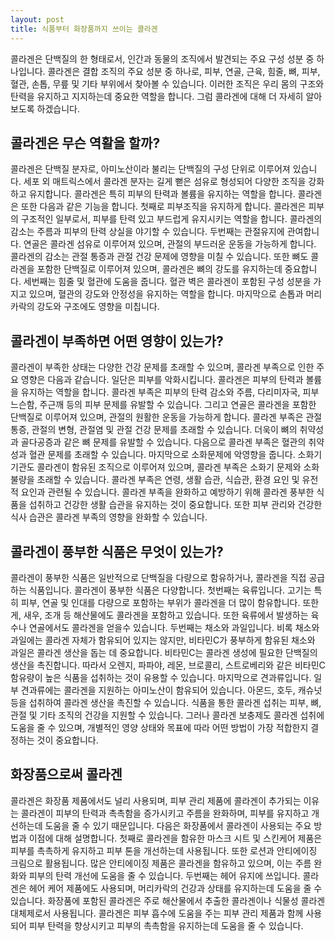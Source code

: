 ```yaml
---
layout: post
title: 식품부터 화장품까지 쓰이는 콜라겐
---
```


콜라겐은 단백질의 한 형태로서, 인간과 동물의 조직에서 발견되는 주요 구성 성분 중 하나입니다. 콜라겐은 결합 조직의 주요 성분 중 하나로, 피부, 연골, 근육, 힘줄, 뼈, 피부, 혈관, 손톱, 무릎 및 기타 부위에서 찾아볼 수 있습니다. 이러한 조직은 우리 몸의 구조와 탄력을 유지하고 지지하는데 중요한 역할을 합니다. 그럼 콜라겐에 대해 더 자세히 알아보도록 하겠습니다.


<h2>콜라겐은 무슨 역활을 할까?</h2>
콜라겐은 단백질 분자로, 아미노산이라 불리는 단백질의 구성 단위로 이루어져 있습니다. 세포 외 매트릭스에서 콜라겐 분자는 길게 뻗은 섬유로 형성되어 다양한 조직을 강화하고 유지합니다. 콜라겐은 특히 피부의 탄력과 볼륨을 유지하는 역할을 합니다. 콜라겐은 또한 다음과 같은 기능을 합니다. 첫째로 피부조직을 유지하게 합니다. 콜라겐은 피부의 구조적인 일부로서, 피부를 탄력 있고 부드럽게 유지시키는 역할을 합니다. 콜라겐의 감소는 주름과 피부의 탄력 상실을 야기할 수 있습니다. 두번째는 관절유지에 관여합니다. 연골은 콜라겐 섬유로 이루어져 있으며, 관절의 부드러운 운동을 가능하게 합니다. 콜라겐의 감소는 관절 통증과 관절 건강 문제에 영향을 미칠 수 있습니다. 또한 뼈도 콜라겐을 포함한 단백질로 이루어져 있으며, 콜라겐은 뼈의 강도를 유지하는데 중요합니다. 세번째는 힘줄 및 혈관에 도움을 줍니다. 혈관 벽은 콜라겐이 포함된 구성 성분을 가지고 있으며, 혈관의 강도와 안정성을 유지하는 역할을 합니다. 마지막으로 손톱과 머리카락의 강도와 구조에도 영향을 미칩니다.


<h2>콜라겐이 부족하면 어떤 영향이 있는가?</h2>
콜라겐이 부족한 상태는 다양한 건강 문제를 초래할 수 있으며, 콜라겐 부족으로 인한 주요 영향은 다음과 같습니다. 일단은 피부를 악화시킵니다. 콜라겐은 피부의 탄력과 볼륨을 유지하는 역할을 합니다. 콜라겐 부족은 피부의 탄력 감소와 주름, 다리미자국, 피부 느슨함, 주근깨 등의 피부 문제를 유발할 수 있습니다. 그리고 연골은 콜라겐을 포함한 단백질로 이루어져 있으며, 관절의 원활한 운동을 가능하게 합니다. 콜라겐 부족은 관절 통증, 관절의 변형, 관절염 및 관절 건강 문제를 초래할 수 있습니다. 더욱이 뼈의 취약성과 골다공증과 같은 뼈 문제를 유발할 수 있습니다. 다음으로 콜라겐 부족은 혈관의 취약성과 혈관 문제를 초래할 수 있습니다. 마지막으로 소화문제에 악영향을 줍니다. 소화기 기관도 콜라겐이 함유된 조직으로 이루어져 있으며, 콜라겐 부족은 소화기 문제와 소화 불량을 초래할 수 있습니다. 콜라겐 부족은 연령, 생활 습관, 식습관, 환경 요인 및 유전적 요인과 관련될 수 있습니다. 콜라겐 부족을 완화하고 예방하기 위해 콜라겐 풍부한 식품을 섭취하고 건강한 생활 습관을 유지하는 것이 중요합니다. 또한 피부 관리와 건강한 식사 습관은 콜라겐 부족의 영향을 완화할 수 있습니다.


<h2>콜라겐이 풍부한 식품은 무엇이 있는가?</h2>
콜라겐이 풍부한 식품은 일반적으로 단백질을 다량으로 함유하거나, 콜라겐을 직접 공급하는 식품입니다. 콜라겐이 풍부한 식품은 다양합니다. 첫번째는 육류입니다. 고기는 특히 피부, 연골 및 인대를 다량으로 포함하는 부위가 콜라겐을 더 많이 함유합니다. 또한 게, 새우, 조개 등 해산물에도 콜라겐을 포함하고 있습니다. 또한 육류에서 발생하는 육수나 연골에서도 콜라겐을 얻을수 있습니다. 두번째는 채소와 과일입니다. 비록 채소와 과일에는 콜라겐 자체가 함유되어 있지는 않지만, 비타민C가 풍부하게 함유된 채소와 과일은 콜라겐 생산을 돕는 데 중요합니다. 비타민C는 콜라겐 생성에 필요한 단백질의 생산을 촉진합니다. 따라서 오렌지, 파파야, 레몬, 브로콜리, 스트로베리와 같은 비타민C 함유량이 높은 식품을 섭취하는 것이 유용할 수 있습니다. 마지막으로 견과류입니다. 일부 견과류에는 콜라겐을 지원하는 아미노산이 함유되어 있습니다. 아몬드, 호두, 캐슈넛 등을 섭취하여 콜라겐 생산을 촉진할 수 있습니다. 식품을 통한 콜라겐 섭취는 피부, 뼈, 관절 및 기타 조직의 건강을 지원할 수 있습니다. 그러나 콜라겐 보충제도 콜라겐 섭취에 도움을 줄 수 있으며, 개별적인 영양 상태와 목표에 따라 어떤 방법이 가장 적합한지 결정하는 것이 중요합니다.


<h2>화장품으로써 콜라겐</h2>
콜라겐은 화장품 제품에서도 널리 사용되며, 피부 관리 제품에 콜라겐이 추가되는 이유는 콜라겐이 피부의 탄력과 촉촉함을 증가시키고 주름을 완화하며, 피부를 유지하고 개선하는데 도움을 줄 수 있기 때문입니다. 다음은 화장품에서 콜라겐이 사용되는 주요 방법과 이점에 대해 설명합니다. 첫째로 콜라겐을 함유한 마스크 시트 및 스킨케어 제품은 피부를 촉촉하게 유지하고 피부 톤을 개선하는데 사용됩니다. 또한 로션과 안티에이징 크림으로 활용됩니다. 많은 안티에이징 제품은 콜라겐을 함유하고 있으며, 이는 주름 완화와 피부의 탄력 개선에 도움을 줄 수 있습니다. 두번째는 헤어 유지에 쓰입니다. 콜라겐은 헤어 케어 제품에도 사용되며, 머리카락의 건강과 상태를 유지하는데 도움을 줄 수 있습니다. 화장품에 포함된 콜라겐은 주로 해산물에서 추출한 콜라겐이나 식물성 콜라겐 대체제로서 사용됩니다. 콜라겐은 피부 흡수에 도움을 주는 피부 관리 제품과 함께 사용되어 피부 탄력을 향상시키고 피부의 촉촉함을 유지하는데 도움을 줄 수 있습니다.
